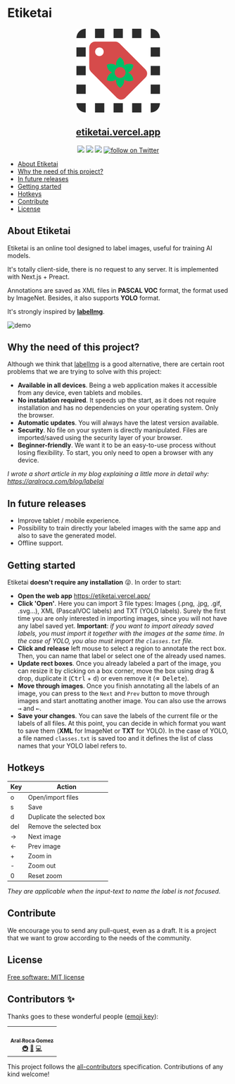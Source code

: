# Etiketai

<p align="center">
  <a href="https://etiketai.vercel.app/">
    <img src="public/etiketai-logo.png" alt="etiketai logo">
    <h2 align="center">etiketai.vercel.app</h2>
  </a>
</p>

<p align="center">
    <a href="https://github.com/aralroca/etiketai/actions?query=workflow%3ATests" alt="Tests status">
        <img src="https://github.com/aralroca/etiketai/workflows/Tests/badge.svg" /></a>
    <a href="https://github.com/aralroca/etiketai/graphs/contributors" alt="Contributors">
        <img src="https://img.shields.io/github/contributors/aralroca/etiketai" /></a>
    <a href="https://github.com/aralroca/etiketai/pulse" alt="Activity">
        <img src="https://img.shields.io/github/commit-activity/m/aralroca/etiketai" /></a>
    <a href="https://twitter.com/intent/follow?screen_name=shields_io">
        <img src="https://img.shields.io/twitter/follow/aralroca?style=social&logo=twitter"
            alt="follow on Twitter"></a>
</p>

- [About Etiketai](#about-etiketai)
- [Why the need of this project?](#why-the-need-of-this-project)
- [In future releases](#in-future-releases)
- [Getting started](#getting-started)
- [Hotkeys](#hotkeys)
- [Contribute](#contribute)
- [License](#license)

## About Etiketai

Etiketai is an online tool designed to label images, useful for training AI models.

It's totally client-side, there is no request to any server. It is implemented with Next.js + Preact.

Annotations are saved as XML files in **PASCAL VOC** format, the format used by ImageNet. Besides, it also supports **YOLO** format.

It's strongly inspired by [**labelImg**](https://github.com/tzutalin/labelImg).

<img src="public/demo.gif" alt="demo" />

## Why the need of this project?

Although we think that [labelImg](https://github.com/tzutalin/labelImg) is a good alternative, there are certain root problems that we are trying to solve with this project:

- **Available in all devices**. Being a web application makes it accessible from any device, even tablets and mobiles.
- **No instalation required**. It speeds up the start, as it does not require installation and has no dependencies on your operating system. Only the browser.
- **Automatic updates**. You will always have the latest version available.
- **Security**. No file on your system is directly manipulated. Files are imported/saved using the security layer of your browser.
- **Beginner-friendly**. We want it to be an easy-to-use process without losing flexibility. To start, you only need to open a browser with any device.

_I wrote a short article in my blog explaining a little more in detail why: https://aralroca.com/blog/labelai_

## In future releases

- Improve tablet / mobile experience.
- Possibility to train directly your labeled images with the same app and also to save the generated model.
- Offline support.

## Getting started

Etiketai **doesn't require any installation** 😜. In order to start:

- **Open the web app** https://etiketai.vercel.app/
- **Click 'Open'**. Here you can import 3 file types: Images (.png, .jpg, .gif, .svg...), XML (PascalVOC labels) and TXT (YOLO labels). Surely the first time you are only interested in importing images, since you will not have any label saved yet. **Important**: _if you want to import already saved labels, you must import it together with the images at the same time. In the case of YOLO, you also must import the `classes.txt` file._
- **Click and release** left mouse to select a region to annotate the rect box. Then, you can name that label or select one of the already used names.
- **Update rect boxes**. Once you already labeled a part of the image, you can resize it by clicking on a box corner, move the box using drag & drop, duplicate it (<kbd>Ctrl</kbd> + <kbd>d</kbd>) or even remove it (<kbd>⌫ Delete</kbd>).
- **Move through images**. Once you finish annotating all the labels of an image, you can press to the `Next` and `Prev` button to move through images and start anottating another image. You can also use the arrows <kbd>→</kbd> and <kbd>←</kbd>.
- **Save your changes**. You can save the labels of the current file or the labels of all files. At this point, you can decide in which format you want to save them (**XML** for ImageNet or **TXT** for YOLO). In the case of YOLO, a file named `classes.txt` is saved too and it defines the list of class names that your YOLO label refers to.

## Hotkeys

| Key | Action                     |
| --- | -------------------------- |
| o   | Open/import files          |
| s   | Save                       |
| d   | Duplicate the selected box |
| del | Remove the selected box    |
| →   | Next image                 |
| ←   | Prev image                 |
| +   | Zoom in                    |
| -   | Zoom out                   |
| 0   | Reset zoom                 |

_They are applicable when the input-text to name the label is not focused._

## Contribute

We encourage you to send any pull-quest, even as a draft. It is a project that we want to grow according to the needs of the community.

## License

[Free software: MIT license](LICENSE)

## Contributors ✨

Thanks goes to these wonderful people ([emoji key](https://allcontributors.org/docs/en/emoji-key)):

<!-- ALL-CONTRIBUTORS-LIST:START - Do not remove or modify this section -->
<!-- prettier-ignore-start -->
<!-- markdownlint-disable -->
<table>
  <tr>
    <td align="center"><a href="https://aralroca.com"><img src="https://avatars3.githubusercontent.com/u/13313058?v=4" width="100px;" alt=""/><br /><sub><b>Aral Roca Gomez</b></sub></a><br /><a href="#infra-aralroca" title="Infrastructure (Hosting, Build-Tools, etc)">🚇</a> <a href="#maintenance-aralroca" title="Maintenance">🚧</a> <a href="https://github.com/aralroca/etiketai/commits?author=aralroca" title="Code">💻</a></td>
  </tr>
</table>

<!-- markdownlint-enable -->
<!-- prettier-ignore-end -->

<!-- ALL-CONTRIBUTORS-LIST:END -->

This project follows the [all-contributors](https://github.com/all-contributors/all-contributors) specification. Contributions of any kind welcome!
